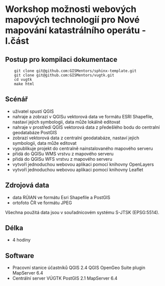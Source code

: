 Workshop možnosti webových mapových technologií pro Nové mapování katastrálního operátu - I.část
================================================================================================

Postup pro kompilaci dokumentace
--------------------------------

        git clone git@github.com:GISMentors/sphinx-template.git
        git clone git@github.com:GISMentors/vugtk.git
        cd vugtk
        make html

Scénář
-------

- uživatel spustí QGIS
- nahraje a zobrazí v QGISu vektorová data ve formátu ESRI Shapefile, nastaví jejich symbologii, data může lokálně editovat
- nahraje v prostředí QGIS vektorová data z předešlého bodu do centralní geodatabáze PostGIS
- zobrazí vektorová data z centralní geodatabáze, nastaví jejich symbologii, data může editovat
- vypublikuje projekt do centralně nainstalovaného mapového serveru
- přidá do QGISu WMS vrstvu z mapového serveru
- přidá do QGISu WFS vrstvu z mapového serveru
- vytvoří jednoduchou webovou aplikaci pomocí knihovny OpenLayers
- vytvoří jednoduchou webovou aplikaci pomocí knihovny Leaflet

Zdrojová data
-------------

- data RÚIAN ve formátu Esri Shapefile a PostGIS
- ortofoto ČR ve formátu JPEG

Všechna použitá data jsou v souřadnicovém systému S-JTSK (EPSG:5514).

Délka
-----

- 4 hodiny

Software
--------

- Pracovní stanice účastníků
        QGIS 2.4
        QGIS OpenGeo Suite plugin
        MapServer 6.4
- Centrální server VÚGTK
        PostGIS 2.1
        MapServer 6.4
